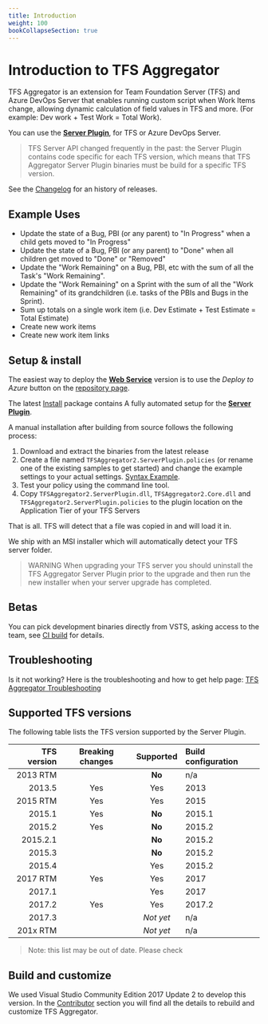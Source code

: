 ```yaml
---
title: Introduction
weight: 100
bookCollapseSection: true
---
```


# Introduction to TFS Aggregator

TFS Aggregator is an extension for Team Foundation Server (TFS) and Azure DevOps Server
that enables running custom script when Work Items change,
allowing dynamic calculation of field values in TFS and more.
(For example: Dev work + Test Work = Total Work).

You can use the [**Server Plugin**](https://github.com/tfsaggregator/tfsaggregator), for TFS or Azure DevOps Server.

> TFS Server API changed frequently in the past: the Server Plugin contains code specific for each TFS version,
> which means that TFS Aggregator Server Plugin binaries must be build for a specific TFS version.

See the [Changelog](../changelog/) for an history of releases.

## Example Uses

 - Update the state of a Bug, PBI (or any parent) to "In Progress" when a child gets moved to "In Progress"
 - Update the state of a Bug, PBI (or any parent) to "Done" when all children get moved to "Done" or "Removed"
 - Update the "Work Remaining" on a Bug, PBI, etc with the sum of all the Task's "Work Remaining".
 - Update the "Work Remaining" on a Sprint with the sum of all the "Work Remaining" of its grandchildren (i.e. tasks of the PBIs and Bugs in the Sprint).
 - Sum up totals on a single work item (i.e. Dev Estimate + Test Estimate = Total Estimate)
 - Create new work items
 - Create new work item links

## Setup & install

The easiest way to deploy the [**Web Service**](https://github.com/tfsaggregator/tfsaggregator-webhooks) version is to use the _Deploy to Azure_ button on the [repository page](https://github.com/tfsaggregator/tfsaggregator-webhooks).

The latest [Install](https://github.com/tfsaggregator/tfsaggregator/releases) package contains A fully automated setup for the [**Server Plugin**](https://github.com/tfsaggregator/tfsaggregator).

A manual installation after building from source follows the following process:

 1. Download and extract the binaries from the latest release
 2. Create a file named `TFSAggregator2.ServerPlugin.policies` (or rename one of the existing samples to get started) and change the example settings to your actual settings. [Syntax Example](../using/policy-syntax). 
 3. Test your policy using the command line tool.
 4. Copy `TFSAggregator2.ServerPlugin.dll`, `TFSAggregator2.Core.dll` and `TFSAggregator2.ServerPlugin.policies` to the plugin location on the Application Tier of your TFS Servers

That is all. TFS will detect that a file was copied in and will load it in.

We ship with an MSI installer which will automatically detect your TFS server folder.

> WARNING When upgrading your TFS server you should uninstall the TFS Aggregator Server Plugin prior to the upgrade and then run the new installer when your server upgrade has completed.


## Betas
You can pick development binaries directly from VSTS, asking access to the team, see [CI build](../contrib/continuous-integration) for details.


## Troubleshooting
Is it not working? Here is the troubleshooting and how to get help page: [TFS Aggregator Troubleshooting](../admin/troubleshooting)


## Supported TFS versions
The following table lists the TFS version supported by the Server Plugin.


|TFS version|Breaking changes|Supported|Build configuration|
|----------:|:--------------:|:-------:|:------------------|
| 2013 RTM  |                | **No**  |  n/a              |
| 2013.5    |   Yes          |  Yes    |  2013             |
| 2015 RTM  |   Yes          |  Yes    |  2015             |
| 2015.1    |   Yes          | **No**  |  2015.1           |
| 2015.2    |   Yes          | **No**  |  2015.2           |
| 2015.2.1  |                | **No**  |  2015.2           |
| 2015.3    |                | **No**  |  2015.2           |
| 2015.4    |                |  Yes    |  2015.2           |
| 2017 RTM  |   Yes          |  Yes    |  2017             |
| 2017.1    |                |  Yes    |  2017             |
| 2017.2    |   Yes          |  Yes    |  2017.2           |
| 2017.3    |                |_Not yet_|  n/a              |
| 201x RTM  |                |_Not yet_|  n/a              |


> Note: this list may be out of date. Please check 


## Build and customize
We used Visual Studio Community Edition 2017 Update 2 to develop this version.
In the [Contributor](../contrib) section you will find all the details to rebuild and customize TFS Aggregator.
